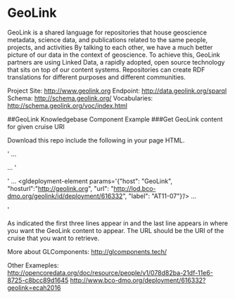 # GeoLink

GeoLink is a shared language for repositories that house geoscience metadata, science data, and publications related to the same people, projects, and activities
By talking to each other, we have a much better picture of our data in the context of geoscience. To achieve this, GeoLink partners are using Linked Data, a rapidly adopted, open source technology that sits on top of our content systems. Repositories can create RDF translations for different purposes and different communities. 

Project Site: http://www.geolink.org
Endpoint: http://data.geolink.org/sparql
Schema: http://schema.geolink.org/
Vocabularies: http://schema.geolink.org/voc/index.html

##GeoLink Knowledgebase Component Example
###Get GeoLink content for given cruise URI

Download this repo include the following in your page HTML.

'<head>
...
  <script src="https://ajax.googleapis.com/ajax/libs/jquery/1.11.3/jquery.min.js" crossorigin="anonymous"></script>
  <script src="http://glcomponents.tech/components/glperson-element/bower_components/webcomponentsjs/webcomponents-lite.js"></script>
  <link rel="import" href="components/gldeployment.html" />
...
</head>'

'<body>
...
  <gldeployment-element params='{"host": "GeoLink", "hosturl":"http://geolink.org", "url": "http://lod.bco-dmo.org/geolink/id/deployment/616332", "label": "AT11-07"}’/>
...
</body>'

As indicated the first three lines appear in <head> and the last line appears in <body> where you want the GeoLink content to appear. The URL should be the URI of the cruise that you want to retrieve. 

More about GLComponents: http://glcomponents.tech/

Other Exameples:
http://opencoredata.org/doc/resource/people/v1/078d82ba-21df-11e6-8725-c8bcc89d1645
http://www.bco-dmo.org/deployment/616332?geolink=ecah2016

